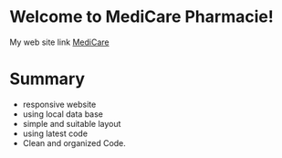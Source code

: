 ﻿# Welcome to MediCare  Pharmacie!
My web site link [MediCare](https://medicare-pharma.netlify.app/)
# Summary

 - responsive website
 - using local data base
 - simple and suitable layout
 - using latest code
 - Clean and organized Code.

